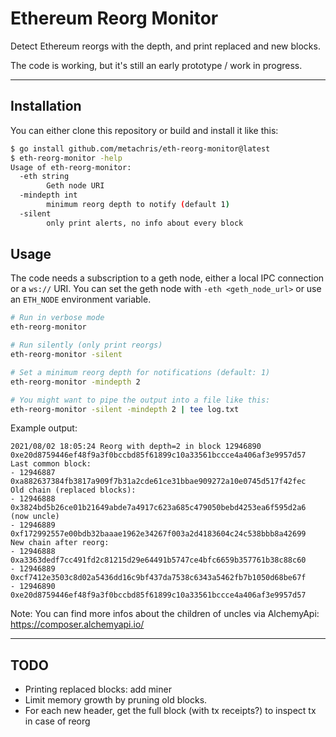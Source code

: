 # Ethereum Reorg Monitor

Detect Ethereum reorgs with the depth, and print replaced and new blocks.

The code is working, but it's still an early prototype / work in progress.

---

## Installation

You can either clone this repository or build and install it like this:

```bash
$ go install github.com/metachris/eth-reorg-monitor@latest
$ eth-reorg-monitor -help
Usage of eth-reorg-monitor:
  -eth string
    	Geth node URI
  -mindepth int
    	minimum reorg depth to notify (default 1)
  -silent
    	only print alerts, no info about every block
```

## Usage

The code needs a subscription to a geth node, either a local IPC connection or a `ws://` URI.
You can set the geth node with `-eth <geth_node_url>` or use an `ETH_NODE` environment variable.

```bash
# Run in verbose mode
eth-reorg-monitor

# Run silently (only print reorgs)
eth-reorg-monitor -silent

# Set a minimum reorg depth for notifications (default: 1)
eth-reorg-monitor -mindepth 2

# You might want to pipe the output into a file like this:
eth-reorg-monitor -silent -mindepth 2 | tee log.txt
```

Example output:

```log
2021/08/02 18:05:24 Reorg with depth=2 in block 12946890 0xe20d8759446ef48f9a3f0bccbd85f61899c10a33561bccce4a406af3e9957d57
Last common block:
- 12946887 0xa882637384fb3817a909f7b31a2cde61ce31bbae909272a10e0745d517f42fec
Old chain (replaced blocks):
- 12946888 0x3824bd5b26ce01b21649abde7a4917c623a685c479050bebd4253ea6f595d2a6 (now uncle)
- 12946889 0xf172992557e00bdb32baaae1962e34267f003a2d4183604c24c538bbb8a42699
New chain after reorg:
- 12946888 0xa3363dedf7cc491fd2c81215d29e64491b5747ce4bfc6659b357761b38c88c60
- 12946889 0xcf7412e3503c8d02a5436dd16c9bf437da7538c6343a5462fb7b1050d68be67f
- 12946890 0xe20d8759446ef48f9a3f0bccbd85f61899c10a33561bccce4a406af3e9957d57
```

Note: You can find more infos about the children of uncles via AlchemyApi: https://composer.alchemyapi.io/

---

## TODO

* Printing replaced blocks: add miner
* Limit memory growth by pruning old blocks.
* For each new header, get the full block (with tx receipts?) to inspect tx in case of reorg
